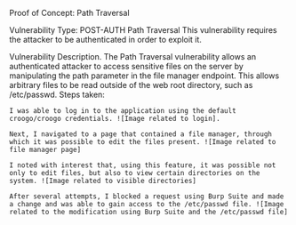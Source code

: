 Proof of Concept: Path Traversal

Vulnerability Type: POST-AUTH Path Traversal
This vulnerability requires the attacker to be authenticated in order to exploit it.

Vulnerability Description.
The Path Traversal vulnerability allows an authenticated attacker to access sensitive files on the server by manipulating the path parameter in the file manager endpoint. This allows arbitrary files to be read outside of the web root directory, such as /etc/passwd.
Steps taken:

    I was able to log in to the application using the default croogo/croogo credentials. ![Image related to login].

    Next, I navigated to a page that contained a file manager, through which it was possible to edit the files present. ![Image related to file manager page]

    I noted with interest that, using this feature, it was possible not only to edit files, but also to view certain directories on the system. ![Image related to visible directories]

    After several attempts, I blocked a request using Burp Suite and made a change and was able to gain access to the /etc/passwd file. ![Image related to the modification using Burp Suite and the /etc/passwd file]


